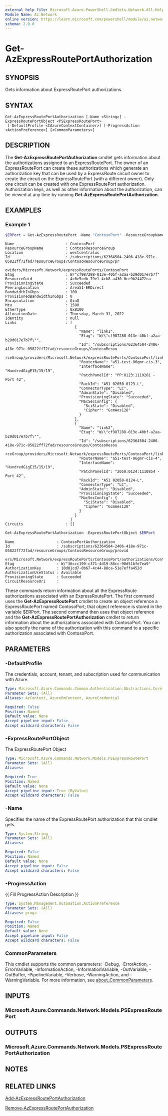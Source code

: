```yaml
---
external help file: Microsoft.Azure.PowerShell.Cmdlets.Network.dll-Help.xml
Module Name: Az.Network
online version: https://learn.microsoft.com/powershell/module/az.network/get-azexpressrouteportauthorization
schema: 2.0.0
---
```


# Get-AzExpressRoutePortAuthorization

## SYNOPSIS
Gets information about ExpressRoutePort authorizations.

## SYNTAX

```
Get-AzExpressRoutePortAuthorization [-Name <String>] -ExpressRoutePortObject <PSExpressRoutePort>
 [-DefaultProfile <IAzureContextContainer>] [-ProgressAction <ActionPreference>] [<CommonParameters>]
```

## DESCRIPTION
The **Get-AzExpressRoutePortAuthorization** cmdlet gets information about the
authorizations assigned to an ExpressRoutePort.  The owner of an ExpressRoutePort
can create these authorizations which generate an authorization key that can be 
used by a ExpressRoute circuit owner to create the circuit on the ExpressRoutePort 
(with a different owner). Only one circuit can be created with one ExpressRoutePort
authorization. Authorization keys, as well as other information about 
the authorization, can be viewed at any time by running
**Get-AzExpressRoutePortAuthorization**.

## EXAMPLES

### Example 1
```powershell
$ERPort = Get-AzExpressRoutePort -Name "ContosoPort" -ResourceGroupName "ContosoResourceGroup"
```

```output
Name                       : ContosoPort
ResourceGroupName          : ContosoResourceGroup
Location                   : westcentralus
Id                         : /subscriptions/62364504-2406-418e-971c-05822ff72fad/resourceGroups/ContosoResourceGroup/pr
                             oviders/Microsoft.Network/expressRoutePorts/ContosoPort
Etag                       : W/"cf987288-013e-40bf-a2aa-b29d017e7b7f"
ResourceGuid               : 4c0e5cdb-79e1-4cb8-a430-0ce9b24472ca
ProvisioningState          : Succeeded
PeeringLocation            : Area51-ERDirect
BandwidthInGbps            : 100
ProvisionedBandwidthInGbps : 0
Encapsulation              : QinQ
Mtu                        : 1500
EtherType                  : 0x8100
AllocationDate             : Thursday, March 31, 2022
Identity                   : null
Links                      : [
                               {
                                 "Name": "link1",
                                 "Etag": "W/\"cf987288-013e-40bf-a2aa-b29d017e7b7f\"",
                                 "Id": "/subscriptions/62364504-2406-418e-971c-05822ff72fad/resourceGroups/ContosoResou
                             rceGroup/providers/Microsoft.Network/expressRoutePorts/ContosoPort/links/link1",
                                 "RouterName": "a51-test-06gmr-cis-3",
                                 "InterfaceName": "HundredGigE15/15/19",
                                 "PatchPanelId": "PP:0123:1110201 - Port 42",
                                 "RackId": "A51 02050-0123-L",
                                 "ConnectorType": "LC",
                                 "AdminState": "Disabled",
                                 "ProvisioningState": "Succeeded",
                                 "MacSecConfig": {
                                   "SciState": "Disabled",
                                   "Cipher": "GcmAes128"
                                 }
                               },
                               {
                                 "Name": "link2",
                                 "Etag": "W/\"cf987288-013e-40bf-a2aa-b29d017e7b7f\"",
                                 "Id": "/subscriptions/62364504-2406-418e-971c-05822ff72fad/resourceGroups/ContosoResou
                             rceGroup/providers/Microsoft.Network/expressRoutePorts/ContosoPort/links/link2",
                                 "RouterName": "a51-test-06gmr-cis-4",
                                 "InterfaceName": "HundredGigE15/15/19",
                                 "PatchPanelId": "2050:0124:1110854 - Port 42",
                                 "RackId": "A51 02050-0124-L",
                                 "ConnectorType": "LC",
                                 "AdminState": "Disabled",
                                 "ProvisioningState": "Succeeded",
                                 "MacSecConfig": {
                                   "SciState": "Disabled",
                                   "Cipher": "GcmAes128"
                                 }
                               }
                             ]
Circuits                   : []
```

```powershell
Get-AzExpressRoutePortAuthorization -ExpressRoutePortObject $ERPort
```

```output
Name                   : ContosoPortAuthorization
Id                     : /subscriptions/62364504-2406-418e-971c-05822ff72fad/resourceGroups/ContosoResourceGroup/provid
                         ers/Microsoft.Network/expressRoutePorts/ContosoPort/authorizations/ContosoPortAuthorization
Etag                   : W/"36ccc199-c371-4d19-88cc-90d51bfe7ea9"
AuthorizationKey       : 10d01cd7-0b67-4c44-88ca-51e7effa452d
AuthorizationUseStatus : Available
ProvisioningState      : Succeeded
CircuitResourceUri     :
```

These commands return information about all the ExpressRoute authorizations associated with an
ExpressRoutePort. The first command uses the **Get-AzExpressRoutePort** cmdlet to
create an object reference a ExpressRoutePort named ContosoPort; that object reference is stored in the
variable $ERPort. The second command then uses that object reference and the
**Get-AzExpressRoutePortAuthorization** cmdlet to return information about the
authorizations associated with ContosoPort. You can also specify the name of the authorization
with this command to a specific authorization associated with ContosoPort.

## PARAMETERS

### -DefaultProfile
The credentials, account, tenant, and subscription used for communication with Azure.

```yaml
Type: Microsoft.Azure.Commands.Common.Authentication.Abstractions.Core.IAzureContextContainer
Parameter Sets: (All)
Aliases: AzContext, AzureRmContext, AzureCredential

Required: False
Position: Named
Default value: None
Accept pipeline input: False
Accept wildcard characters: False
```

### -ExpressRoutePortObject
The ExpressRoutePort Object

```yaml
Type: Microsoft.Azure.Commands.Network.Models.PSExpressRoutePort
Parameter Sets: (All)
Aliases:

Required: True
Position: Named
Default value: None
Accept pipeline input: True (ByValue)
Accept wildcard characters: False
```

### -Name
Specifies the name of the ExpressRoutePort authorization that this cmdlet gets.

```yaml
Type: System.String
Parameter Sets: (All)
Aliases:

Required: False
Position: Named
Default value: None
Accept pipeline input: False
Accept wildcard characters: False
```

### -ProgressAction
{{ Fill ProgressAction Description }}

```yaml
Type: System.Management.Automation.ActionPreference
Parameter Sets: (All)
Aliases: proga

Required: False
Position: Named
Default value: None
Accept pipeline input: False
Accept wildcard characters: False
```

### CommonParameters
This cmdlet supports the common parameters: -Debug, -ErrorAction, -ErrorVariable, -InformationAction, -InformationVariable, -OutVariable, -OutBuffer, -PipelineVariable, -Verbose, -WarningAction, and -WarningVariable. For more information, see [about_CommonParameters](http://go.microsoft.com/fwlink/?LinkID=113216).

## INPUTS

### Microsoft.Azure.Commands.Network.Models.PSExpressRoutePort

## OUTPUTS

### Microsoft.Azure.Commands.Network.Models.PSExpressRoutePortAuthorization

## NOTES

## RELATED LINKS

[Add-AzExpressRoutePortAuthorization](./Add-AzExpressRoutePortAuthorization.md)

[Remove-AzExpressRoutePortAuthorization](./Remove-AzExpressRoutePortAuthorization.md)
